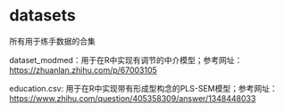 # datasets
所有用于练手数据的合集

dataset_modmed：用于在R中实现有调节的中介模型；参考网址：https://zhuanlan.zhihu.com/p/67003105

education.csv: 用于在R中实现带有形成型构念的PLS-SEM模型；参考网址：https://www.zhihu.com/question/405358309/answer/1348448033
